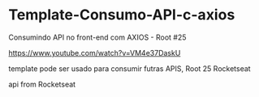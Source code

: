 # Template-Consumo-API-c-axios

Consumindo API no front-end com AXIOS - Root #25


https://www.youtube.com/watch?v=VM4e37DaskU


template pode ser usado para consumir futras APIS,
Root 25 Rocketseat


api from Rocketseat
